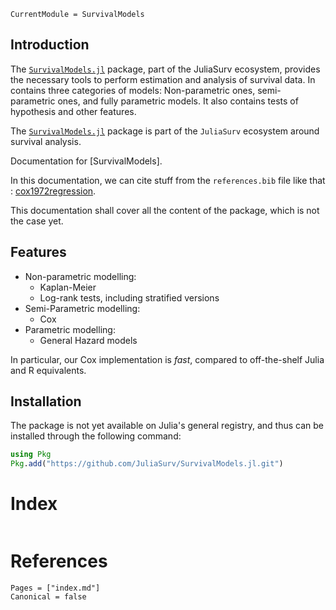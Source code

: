 ```@meta
CurrentModule = SurvivalModels
```

## Introduction

The [`SurvivalModels.jl`](https://github.com/JuliaSurv/SurvivalModels.jl) package, part of the JuliaSurv ecosystem, provides the necessary tools to perform estimation and analysis of survival data. In contains three categories of models: Non-parametric ones, semi-parametric ones, and fully parametric models. It also contains tests of hypothesis and other features. 

The [`SurvivalModels.jl`](https://github.com/JuliaSurv/SurvivalModels.jl) package is part of the `JuliaSurv` ecosystem around survival analysis. 


Documentation for [SurvivalModels].

In this documentation, we can cite stuff from the `references.bib` file like that : [cox1972regression](@cite). 

This documentation shall cover all the content of the package, which is not the case yet. 


## Features

* Non-parametric modelling: 
    * Kaplan-Meier
    * Log-rank tests, including stratified versions 
* Semi-Parametric modelling: 
    * Cox
* Parametric modelling: 
    * General Hazard models

In particular, our Cox implementation is *fast*, compared to off-the-shelf Julia and R equivalents. 

## Installation

The package is not yet available on Julia's general registry, and thus can be installed through the following command:

```julia
using Pkg
Pkg.add("https://github.com/JuliaSurv/SurvivalModels.jl.git")
```



# Index

```@index
```

# References

```@bibliography
Pages = ["index.md"]
Canonical = false
```